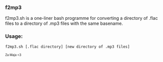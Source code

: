 ### f2mp3

f2mp3.sh is a one-liner bash programme for converting a directory of .flac files to a directory of .mp3 files with the same basename.


### Usage:
``` bash
f2mp3.sh [.flac directory] [new directory of .mp3 files]
```


<sup><sub>Za Maja <3</sub></sup>
